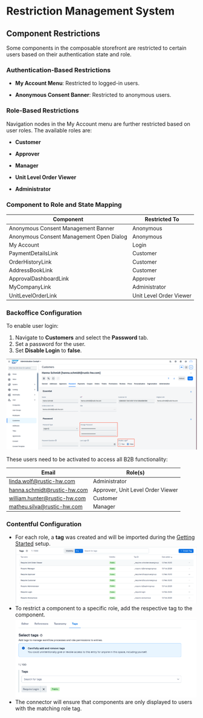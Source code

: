 # Restriction Management System

## Component Restrictions

Some components in the composable storefront are restricted to certain users based on their authentication state and role.

### Authentication-Based Restrictions

- **My Account Menu**: Restricted to logged-in users.

- **Anonymous Consent Banner**: Restricted to anonymous users.

### Role-Based Restrictions

Navigation nodes in the My Account menu are further restricted based on user roles. The available roles are:

- **Customer**

- **Approver**

- **Manager**

- **Unit Level Order Viewer**

- **Administrator**

### Component to Role and State Mapping

| Component | Restricted To | 
|---|---|
| Anonymous Consent Management Banner | Anonymous | 
| Anonymous Consent Management Open Dialog | Anonymous |
| My Account | Login |
| PaymentDetailsLink | Customer |
| OrderHistoryLink | Customer |
| AddressBookLink | Customer |
| ApprovalDashboardLink | Approver |
| MyCompanyLink | Administrator |
| UnitLevelOrderLink | Unit Level Order Viewer |

### Backoffice Configuration

To enable user login:
1. Navigate to **Customers** and select the **Password** tab.
2. Set a password for the user.
3. Set **Disable Login** to **false**.

![image-20250304-133339.png](./resources/image-20250304-133339.png)

These users need to be activated to access all B2B functionality:

| Email | Role(s) |
| --- | --- |
| linda.wolf@rustic-hw.com | Administrator |
| hanna.schmidt@rustic-hw.com | Approver, Unit Level Order Viewer |
| william.hunter@rustic-hw.com | Customer |
| matheu.silva@rustic-hw.com | Manager |

### Contentful Configuration

- For each role, a **tag** was created and will be imported during the [Getting Started](./getting-started.md) setup. ![image-20250304-133529.png](./resources/image-20250304-133529.png)
- To restrict a component to a specific role, add the respective tag to the component.
![image-20250304-133640.png](./resources/image-20250304-133640.png)
- The connector will ensure that components are only displayed to users with the matching role tag.
